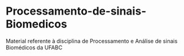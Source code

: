 # Processamento-de-sinais-Biomedicos
Material referente à disciplina de Processamento e Análise de sinais Biomédicos da UFABC

